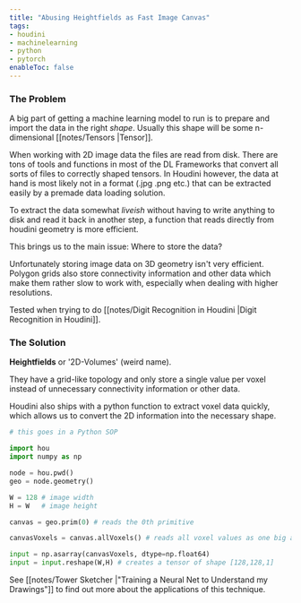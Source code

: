 ```yaml
---
title: "Abusing Heightfields as Fast Image Canvas"
tags:
- houdini
- machinelearning
- python
- pytorch
enableToc: false
---
```


### The Problem

A big part of getting a machine learning model to run is to prepare and import the data in the right _shape_. Usually this shape will be some n-dimensional [[notes/Tensors |Tensor]]. 

When working with 2D image data the files are read from disk. There are tons of tools and functions in most of the DL Frameworks that convert all sorts of files to correctly shaped tensors. In Houdini however, the data at hand is most likely not in a format (.jpg .png etc.) that can be extracted easily by a premade data loading solution.

To extract the data somewhat _liveish_ without having to write anything to disk and read it back in another step, a function that reads directly from houdini geometry is more efficient.

This brings us to the main issue: Where to store the data?

Unfortunately storing image data on 3D geometry isn't very efficient. Polygon grids also store connectivity information and other data which make them rather slow to work with, especially when dealing with higher resolutions. 

Tested when trying to do [[notes/Digit Recognition in Houdini |Digit Recognition in Houdini]].

### The Solution

**Heightfields** or '2D-Volumes' (weird name). 

They have a grid-like topology and only store a single value per voxel instead of unnecessary connectivity information or other data. 

Houdini also ships with a python function to extract voxel data quickly, which allows us to convert the 2D information into the necessary shape.

```Python 
# this goes in a Python SOP

import hou
import numpy as np

node = hou.pwd()
geo = node.geometry()

W = 128 # image width
H = W   # image height

canvas = geo.prim(0) # reads the 0th primitive 

canvasVoxels = canvas.allVoxels() # reads all voxel values as one big array [1, 2, ... , n]

input = np.asarray(canvasVoxels, dtype=np.float64)
input = input.reshape(W,H) # creates a tensor of shape [128,128,1]
```

See [[notes/Tower Sketcher |"Training a Neural Net to Understand my Drawings"]] to find out more about the applications of this technique.

